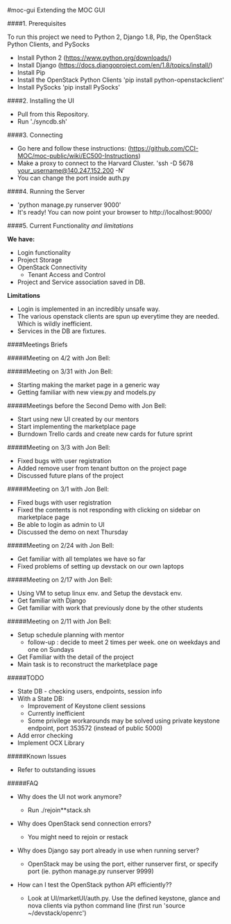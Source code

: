 #moc-gui
Extending the MOC GUI



####1. Prerequisites

To run this project we need to Python 2, Django 1.8, Pip, the OpenStack Python Clients, and PySocks

* Install Python 2 (https://www.python.org/downloads/)
* Install Django (https://docs.djangoproject.com/en/1.8/topics/install/)
* Install Pip
* Install the OpenStack Python Clients 'pip install python-openstackclient'
* Install PySocks 'pip install PySocks'

####2. Installing the UI

* Pull from this Repository. 
* Run './syncdb.sh'

####3. Connecting

* Go here and follow these instructions: (https://github.com/CCI-MOC/moc-public/wiki/EC500-Instructions)
* Make a proxy to connect to the Harvard Cluster. 'ssh -D 5678 your_username@140.247.152.200 -N'
* You can change the port inside auth.py 

####4. Running the Server

* 'python manage.py runserver 9000'
* It's ready! You can now point your browser to http://localhost:9000/

####5. Current Functionality *and limitations*

**We have:**
* Login functionality
* Project Storage
* OpenStack Connectivity
  * Tenant Access and Control
* Project and Service association saved in DB. 

**Limitations**
* Login is implemented in an incredibly unsafe way. 
* The various openstack clients are spun up everytime they are needed. Which is wildly inefficient. 
* Services in the DB are fixtures. 

####Meetings Briefs 

#####Meeting on 4/2 with Jon Bell:


#####Meeting on 3/31 with Jon Bell:
* Starting making the market page in a generic way
* Getting familiar with new view.py and models.py 


#####Meetings before the Second Demo with Jon Bell:
* Start using new UI created by our mentors
* Start implementing the marketplace page
* Burndown Trello cards and create new cards for future sprint


#####Meeting on 3/3 with Jon Bell:
* Fixed bugs with user registration
* Added remove user from tenant button on the project page
* Discussed future plans of the project

#####Meeting on 3/1 with Jon Bell:
* Fixed bugs with user registration
* Fixed the contents is not responding with clicking on sidebar on marketplace page
* Be able to login as admin to UI
* Discussed the demo on next Thursday

#####Meeting on 2/24 with Jon Bell:
* Get familiar with all templates we have so far
* Fixed problems of setting up devstack on our own laptops

#####Meeting on 2/17 with Jon Bell:
* Using VM to setup linux env. and Setup the devstack env.
* Get familiar with Django
* Get familiar with work that previously done by the other students

#####Meeting on 2/11 with Jon Bell:
* Setup schedule planning with mentor
  * follow-up : decide to meet 2 times per week. one on weekdays and one on Sundays
* Get Familiar with the detail of the project
* Main task is to reconstruct the marketplace page

#####TODO

* State DB - checking users, endpoints, session info
* With a State DB:
  * Improvement of Keystone client sessions
  * Currently inefficient
  * Some privilege workarounds may be solved using private keystone endpoint, port 353572 (instead of public 5000)
* Add error checking
* Implement OCX Library

#####Known Issues

* Refer to outstanding issues

#####FAQ

* Why does the UI not work anymore? 
  * Run ./rejoin**stack.sh

* Why does OpenStack send connection errors? 
  * You might need to rejoin or restack 

* Why does Django say port already in use when running server?
  * OpenStack may be using the port, either runserver first, or specify port (ie. python manage.py runserver 9999)

* How can I test the OpenStack python API efficiently??
  * Look at UI/marketUI/auth.py. Use the defined keystone, glance and nova clients via python command line (first run 'source ~/devstack/openrc')
